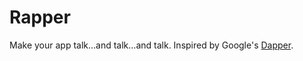 Rapper
======

Make your app talk…and talk…and talk. Inspired by Google's [Dapper](http://research.google.com/pubs/pub36356.html).